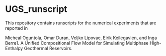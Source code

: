 # UGS_runscript
This repository contains runscripts for the numerical experiments that are reported in 

Micheal Oguntola, Omar Duran, Veljko Lipovac, Eirik Keilegavlen, and Inga Berre1. A Unified Compositional Flow Model for Simulating Multiphase High-Enthalpy Geothermal Reservoirs.
